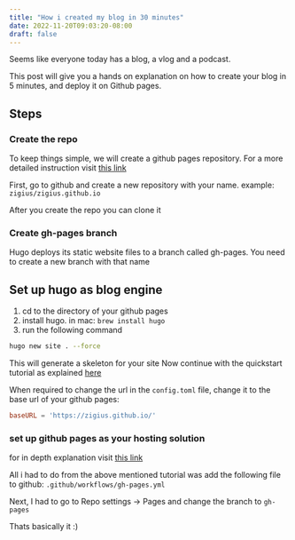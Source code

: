 ```yaml
---
title: "How i created my blog in 30 minutes"
date: 2022-11-20T09:03:20-08:00
draft: false
---
```


Seems like everyone today has a blog, a vlog and a podcast.

This post will give you a hands on explanation on how to create your blog in 5 minutes, and deploy it on Github pages.

## Steps

### Create the repo

To keep things simple, we will create a github pages repository. 
For a more detailed instruction visit [this link](https://docs.github.com/en/pages/getting-started-with-github-pages/creating-a-github-pages-site)

First, go to github and create a new repository with your name. example: `zigius/zigius.github.io`

After you create the repo you can clone it

### Create gh-pages branch
Hugo deploys its static website files to a branch called gh-pages. You need to create a new branch with that name

## Set up hugo as blog engine

1. cd to the directory of your github pages
2. install hugo. in mac: `brew install hugo`
4. run the following command
```sh
hugo new site . --force
```

This will generate a skeleton for your site
Now continue with the quickstart tutorial as explained [here](https://gohugo.io/getting-started/quick-start/)

When required to change the url in the `config.toml` file, change it to the base url of your github pages:
```toml
baseURL = 'https://zigius.github.io/'
```

### set up github pages as your hosting solution
for in depth explanation visit [this link](https://gohugo.io/hosting-and-deployment/hosting-on-github/)

All i had to do from the above mentioned tutorial was add the following file to github:
`.github/workflows/gh-pages.yml`

Next, I had to go to Repo settings -> Pages and change the branch to `gh-pages`

Thats basically it :)
